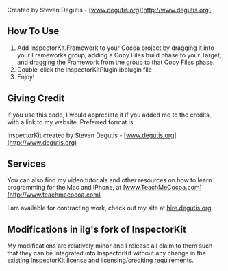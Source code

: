 Created by Steven Degutis - [www.degutis.org](http://www.degutis.org)

## How To Use

1. Add InspectorKit.Framework to your Cocoa project by dragging it into your Frameworks group, adding a Copy Files build phase to your Target, and dragging the Framework from the group to that Copy Files phase.
2. Double-click the InspectorKitPlugin.ibplugin file
3. Enjoy!

## Giving Credit

If you use this code, I would appreciate it if you added me to the credits, with a link to my website. Preferred format is

InspectorKit created by Steven Degutis - [www.degutis.org](http://www.degutis.org)

## Services

You can also find my video tutorials and other resources on how to learn programming for the Mac and iPhone, at [www.TeachMeCocoa.com](http://www.teachmecocoa.com)

I am available for contracting work, check out my site at [hire.degutis.org](http://hire.degutis.org).

## Modifications in ilg's fork of InspectorKit

My modifications are relatively minor and I release all claim to them such that they can be integrated into InspectorKit without any change in the existing InspectorKit license and licensing/crediting requirements.
